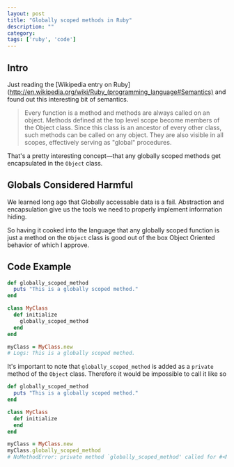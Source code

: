 ```yaml
---
layout: post
title: "Globally scoped methods in Ruby"
description: ""
category: 
tags: ['ruby', 'code']
---
```


## Intro

Just reading the [Wikipedia entry on Ruby](http://en.wikipedia.org/wiki/Ruby_(programming_language#Semantics) and
found out this interesting bit of semantics.

> Every function is a method and methods are always called on an object. Methods
> defined at the top level scope become members of the Object class. Since this
> class is an ancestor of every other class, such methods can be called on any
> object. They are also visible in all scopes, effectively serving as "global"
> procedures.

That's a pretty interesting concept&mdash;that any globally scoped methods get
encapsulated in the `Object` class.

## Globals Considered Harmful

We learned long ago that Globally accessable data is a fail. Abstraction and
encapsulation give us the tools we need to properly implement information
hiding.

So having it cooked into the language that any globally scoped function is just
a method on the `Object` class is good out of the box Object Oriented behavior
of which I approve.

## Code Example

```ruby
def globally_scoped_method
  puts "This is a globally scoped method."
end

class MyClass
  def initialize
    globally_scoped_method
  end
end

myClass = MyClass.new
# Logs: This is a globally scoped method.
```

It's important to note that `globally_scoped_method` is added as a `private`
method of the `Object` class. Therefore it would be impossible to call it like
so

```ruby
def globally_scoped_method
  puts "This is a globally scoped method."
end

class MyClass
  def initialize
  end
end

myClass = MyClass.new
myClass.globally_scoped_method
# NoMethodError: private method `globally_scoped_method' called for #<MyClass:0x016ff23dc23832>
```
